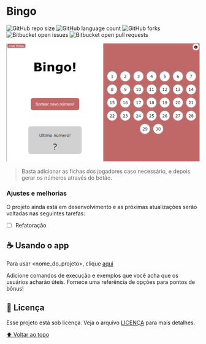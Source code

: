 # Bingo

<!---Esses são exemplos. Veja https://shields.io para outras pessoas ou para personalizar este conjunto de escudos. Você pode querer incluir dependências, status do projeto e informações de licença aqui--->

![GitHub repo size](https://img.shields.io/github/repo-size/joaopedrov0/bingo?style=for-the-badge)
![GitHub language count](https://img.shields.io/github/languages/count/joaopedrov0/bingo?style=for-the-badge)
![GitHub forks](https://img.shields.io/github/forks/joaopedrov0/bingo?style=for-the-badge)
![Bitbucket open issues](https://img.shields.io/bitbucket/issues/joaopedrov0/bingo?style=for-the-badge)
![Bitbucket open pull requests](https://img.shields.io/bitbucket/pr-raw/joaopedrov0/bingo?style=for-the-badge)

<img src="exemplo-image.png" alt="exemplo imagem">

> Basta adicionar as fichas dos jogadores caso necessário, e depois gerar os números através do botão.

### Ajustes e melhorias

O projeto ainda está em desenvolvimento e as próximas atualizações serão voltadas nas seguintes tarefas:

- [ ] Refatoração

## ☕ Usando o app

Para usar <nome_do_projeto>, clique [aqui](https://joaopedrov0.github.io/bingo)

Adicione comandos de execução e exemplos que você acha que os usuários acharão úteis. Fornece uma referência de opções para pontos de bônus!

## 📝 Licença

Esse projeto está sob licença. Veja o arquivo [LICENÇA](LICENSE.md) para mais detalhes.

[⬆ Voltar ao topo](#nome-do-projeto)<br>

